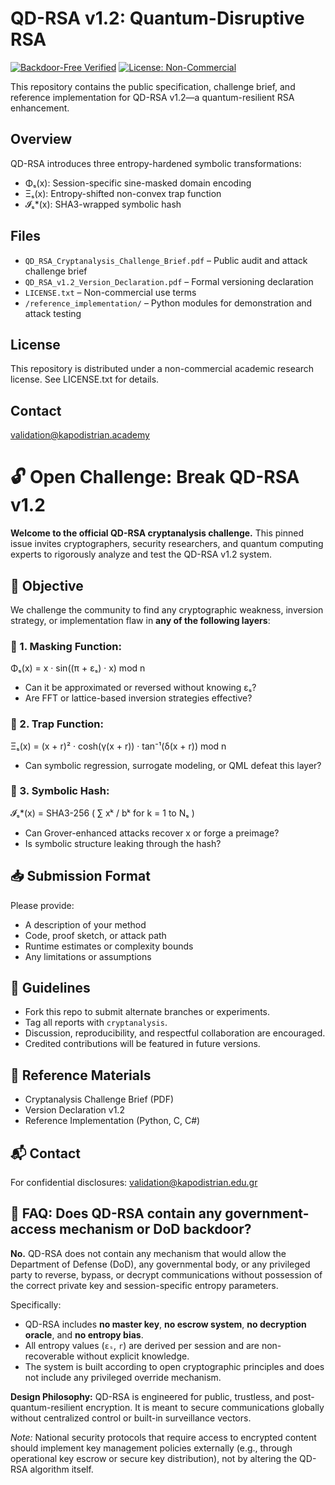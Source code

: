 # QD-RSA v1.2: Quantum-Disruptive RSA

[![Backdoor-Free Verified](https://img.shields.io/badge/Backdoor--Free-Verified-brightgreen?style=for-the-badge&logo=datadog&logoColor=white)](#)
[![License: Non-Commercial](https://img.shields.io/badge/license-Non--Commercial-blue.svg)](LICENSE.txt)

This repository contains the public specification, challenge brief, and reference implementation for QD-RSA v1.2—a quantum-resilient RSA enhancement.

## Overview
QD-RSA introduces three entropy-hardened symbolic transformations:
- Φₛ(x): Session-specific sine-masked domain encoding
- Ξₛ(x): Entropy-shifted non-convex trap function
- 𝓘ₛ*(x): SHA3-wrapped symbolic hash

## Files
- `QD_RSA_Cryptanalysis_Challenge_Brief.pdf` – Public audit and attack challenge brief
- `QD_RSA_v1.2_Version_Declaration.pdf` – Formal versioning declaration
- `LICENSE.txt` – Non-commercial use terms
- `/reference_implementation/` – Python modules for demonstration and attack testing

## License
This repository is distributed under a non-commercial academic research license.
See LICENSE.txt for details.

## Contact
validation@kapodistrian.academy


# 🔓 Open Challenge: Break QD-RSA v1.2

**Welcome to the official QD-RSA cryptanalysis challenge.**
This pinned issue invites cryptographers, security researchers, and quantum computing experts to rigorously analyze and test the QD-RSA v1.2 system.

## 📌 Objective

We challenge the community to find any cryptographic weakness, inversion strategy, or implementation flaw in **any of the following layers**:

### 🧩 1. Masking Function:
Φₛ(x) = x · sin((π + εₛ) · x) mod n
- Can it be approximated or reversed without knowing εₛ?
- Are FFT or lattice-based inversion strategies effective?

### 🧬 2. Trap Function:
Ξₛ(x) = (x + r)² · cosh(γ(x + r)) · tan⁻¹(δ(x + r)) mod n
- Can symbolic regression, surrogate modeling, or QML defeat this layer?

### 🔐 3. Symbolic Hash:
𝓘ₛ*(x) = SHA3-256 ( ∑ xᵏ / bᵏ for k = 1 to Nₛ )
- Can Grover-enhanced attacks recover x or forge a preimage?
- Is symbolic structure leaking through the hash?

## 📥 Submission Format

Please provide:
- A description of your method
- Code, proof sketch, or attack path
- Runtime estimates or complexity bounds
- Any limitations or assumptions

## 💬 Guidelines

- Fork this repo to submit alternate branches or experiments.
- Tag all reports with `cryptanalysis`.
- Discussion, reproducibility, and respectful collaboration are encouraged.
- Credited contributions will be featured in future versions.

## 🧠 Reference Materials

- Cryptanalysis Challenge Brief (PDF)
- Version Declaration v1.2
- Reference Implementation (Python, C, C#)

## 📬 Contact

For confidential disclosures: validation@kapodistrian.edu.gr


## 🔐 FAQ: Does QD-RSA contain any government-access mechanism or DoD backdoor?

**No.** QD-RSA does not contain any mechanism that would allow the Department of Defense (DoD), any governmental body, or any privileged party to reverse, bypass, or decrypt communications without possession of the correct private key and session-specific entropy parameters.

Specifically:

- QD-RSA includes **no master key**, **no escrow system**, **no decryption oracle**, and **no entropy bias**.
- All entropy values (`εₛ`, `r`) are derived per session and are non-recoverable without explicit knowledge.
- The system is built according to open cryptographic principles and does not include any privileged override mechanism.

**Design Philosophy:** QD-RSA is engineered for public, trustless, and post-quantum-resilient encryption. It is meant to secure communications globally without centralized control or built-in surveillance vectors.

*Note:* National security protocols that require access to encrypted content should implement key management policies externally (e.g., through operational key escrow or secure key distribution), not by altering the QD-RSA algorithm itself.
